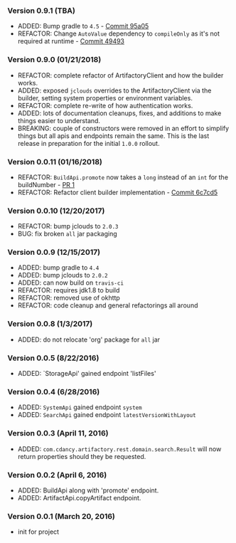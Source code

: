 ### Version 0.9.1 (TBA)
* ADDED: Bump gradle to `4.5` - [Commit 95a05](https://github.com/cdancy/artifactory-rest/commit/95a0535883dcefb5a6cc3a547b38b97c9783c658)
* REFACTOR: Change `AutoValue` dependency to `compileOnly` as it's not required at runtime - [Commit 49493](https://github.com/cdancy/artifactory-rest/commit/49493e41ea913e7a79de26fb9f9bd7b441fd1df3)

### Version 0.9.0 (01/21/2018)
* REFACTOR: complete refactor of ArtifactoryClient and how the builder works.
* ADDED: exposed `jclouds` overrides to the ArtifactoryClient via the builder, setting system properties or environment variables.
* REFACTOR: complete re-write of how authentication works.
* ADDED: lots of documentation cleanups, fixes, and additions to make things easier to understand.
* BREAKING: couple of constructors were removed in an effort to simplify things but all apis and endpoints remain the same. This is the last release in preparation for the initial `1.0.0` rollout.

### Version 0.0.11 (01/16/2018)
* REFACTOR: `BuildApi.promote` now takes a `long` instead of an `int` for the buildNumber - [PR 1](https://github.com/cdancy/artifactory-rest/pull/1)
* REFACTOR: Refactor client builder implementation - [Commit 6c7cd5](https://github.com/cdancy/artifactory-rest/commit/6c7cd51bd99fc8e0cd4e452bc9f0b1afb1fe97a3)

### Version 0.0.10 (12/20/2017)
* REFACTOR: bump jclouds to `2.0.3`
* BUG: fix broken `all` jar packaging

### Version 0.0.9 (12/15/2017) 
* ADDED: bump gradle to `4.4`
* ADDED: bump jclouds to `2.0.2`
* ADDED: can now build on `travis-ci`
* REFACTOR: requires jdk1.8 to build
* REFACTOR: removed use of okhttp
* REFACTOR: code cleanup and general refactorings all around

### Version 0.0.8 (1/3/2017) 
* ADDED: do not relocate 'org' package for `all` jar

### Version 0.0.5 (8/22/2016)
* ADDED: `StorageApi' gained endpoint 'listFiles'

### Version 0.0.4 (6/28/2016)
* ADDED: `SystemApi` gained endpoint `system`
* ADDED: `SearchApi` gained endpoint `latestVersionWithLayout`

### Version 0.0.3 (April 11, 2016)
* ADDED: `com.cdancy.artifactory.rest.domain.search.Result` will now return properties should they be requested.

### Version 0.0.2 (April 6, 2016)
* ADDED: BuildApi along with 'promote' endpoint.
* ADDED: ArtifactApi.copyArtifact endpoint.

### Version 0.0.1 (March 20, 2016)
* init for project

